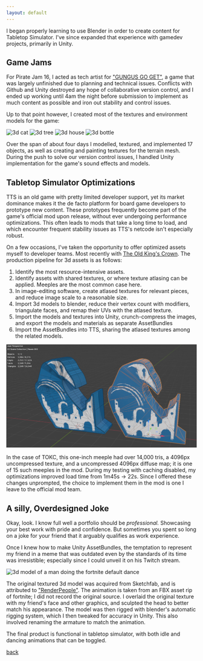 ```yaml
---
layout: default
---
```


I began properly learning to use Blender in order to create content for Tabletop Simulator.
I've since expanded that experience with gamedev projects, primarily in Unity.

## Game Jams

For Pirate Jam 16, I acted as tech artist for ["GUNGUS GO GET"](https://itch.io/jam/pirate16/rate/3289632), a game that was largely unfinished due to planning and technical issues.
Conflicts with Github and Unity destroyed any hope of collaborative version control, and I ended up working until 4am the night before submission to implement as much content as possible and
iron out stability and control issues.

Up to that point however, I created most of the textures and environment models for the game:

![3d cat](./assets/images/cat_small.gif)
![3d tree](./assets/images/tree_small.gif)
![3d house](./assets/images/house_small.gif)
![3d bottle](./assets/images/bottle_small.gif)

Over the span of about four days I modelled, textured, and implemented 17 objects, as well as creating and painting textures for the terrain mesh.
During the push to solve our version control issues, I handled Unity implementation for the game's sound effects and models.

## Tabletop Simulator Optimizations

TTS is an old game with pretty limited developer support, yet its market dominance makes it the de facto platform for board game developers to prototype new content.
These prototypes frequently become part of the game's official mod upon release, without ever undergoing performance optimizations. This often leads to mods that take
a long time to load, and which encounter frequent stability issues as TTS's netcode isn't especially robust.

On a few occasions, I've taken the opportunity to offer optimized assets myself to developer teams. Most recently with [The Old King's Crown](https://www.theoldkingscrown.com/).
The production pipeline for 3d assets is as follows:

1. Identify the most resource-intensive assets.
2. Identify assets with shared textures, or where texture atlasing can be applied. Meeples are the most common case here.
3. In image-editing software, create atlased textures for relevant pieces, and reduce image scale to a reasonable size.
4. Import 3d models to blender, reduce their vertex count with modifiers, triangulate faces, and remap their UVs with the atlased texture.
5. Import the models and textures into Unity, crunch-compress the images, and export the models and materials as separate AssetBundles
6. Import the AssetBundles into TTS, sharing the atlased textures among the related models.

<a href="./assets/images/raven-blender.png"><img src="./assets/images/raven-blender.png" alt="Raven meeple before & after in blender" style="width:740px;height:auto;"></a>

In the case of TOKC, this one-inch meeple had over 14,000 tris, a 4096px uncompressed texture, and a uncompressed 4096px diffuse map; it is one of 15 such meeples in the mod.
During my testing with caching disabled, my optimizations improved load time from 1m45s -> 22s.
Since I offered these changes unprompted, the choice to implement them in the mod is one I leave to the official mod team.

## A silly, Overdesigned Joke

Okay, look.
I know full well a portfolio should be _professional._ Showcasing your best work with pride and confidence.
But sometimes you spent so long on a joke for your friend that it arguably qualifies as work experience.

Once I knew how to make Unity AssetBundles, the temptation to represent my friend in a meme that was outdated even by the standards of its time was irresistible;
especially since I could unveil it on his Twitch stream.

![3d model of a man doing the fortnite default dance](./assets/images/defaultDance.gif)

The original textured 3d model was acquired from Sketchfab, and is attributed to ["RenderPeople"](https://renderpeople.com).
The animation is taken from an FBX asset rip of fortnite; I did not record the original source.
I overlaid the original texture with my friend's face and other graphics, and sculpted the head to better match his appearance.
The model was then rigged with blender's automatic rigging system, which I then tweaked for accuracy in Unity. This also involved renaming the armature to match the animation.

The final product is functional in tabletop simulator, with both idle and dancing animations that can be toggled. 

[back](./)
